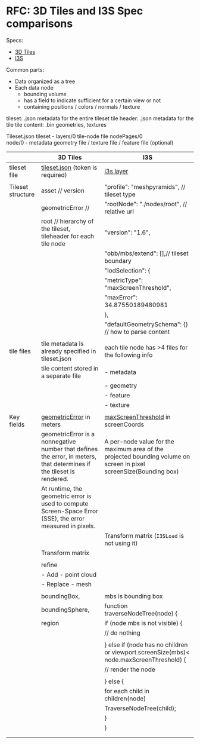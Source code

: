 # RFC: 3D Tiles and I3S Spec comparisons

Specs:

- [3D Tiles](https://github.com/CesiumGS/3d-tiles/tree/master/specification)
- [I3S](https://github.com/Esri/i3s-spec)

Common parts:

- Data organized as a tree
- Each data node
  - bounding volume
  - has a field to indicate sufficient for a certain view or not
  - containing positions / colors / normals / texture

tileset: .json metadata for the entire tileset
tile header: .json metadata for the tile
tile content: .bin geometries, textures

Tileset.json tileset - layers/0
tile-node file nodePages/0  
 node/0 - metadata
geometry file / texture file / feature file (optional)

|                   | 3D Tiles                                                                                                              | I3S                                                                                                                       |
| ----------------- | --------------------------------------------------------------------------------------------------------------------- | ------------------------------------------------------------------------------------------------------------------------- |
| tileset file      | [tileset.json](https://assets.ion.cesium.com/43978/tileset.json) (token is required)                                      | [i3s layer](https://tiles.arcgis.com/tiles/z2tnIkrLQ2BRzr6P/arcgis/rest/services/SanFrancisco_Bldgs/SceneServer/layers/0) |
|                   |                                                                                                                       |                                                                                                                           |
| Tileset structure | asset // version                                                                                                      | "profile": "meshpyramids", // tileset type                                                                                |
|                   | geometricError //                                                                                                     | "rootNode": "./nodes/root", // relative url                                                                               |
|                   | root // hierarchy of the tileset, tileheader for each tile node                                                       | "version": "1.6",                                                                                                         |
|                   |                                                                                                                       | "obb/mbs/extend": [],// tileset boundary                                                                                  |
|                   |                                                                                                                       | "lodSelection": {                                                                                                         |
|                   |                                                                                                                       | "metricType": "maxScreenThreshold",                                                                                       |
|                   |                                                                                                                       | "maxError": 34.87550189480981                                                                                             |
|                   |                                                                                                                       | },                                                                                                                        |
|                   |                                                                                                                       | "defaultGeometrySchema": {} // how to parse content                                                                       |
|                   |                                                                                                                       |                                                                                                                           |
| tile files        | tile metadata is already specified in tileset.json                                                                    | each tile node has >4 files for the following info                                                                        |
|                   | tile content stored in a separate file                                                                                | - metadata                                                                                                                |
|                   |                                                                                                                       | - geometry                                                                                                                |
|                   |                                                                                                                       | - feature                                                                                                                 |
|                   |                                                                                                                       | - texture                                                                                                                 |
|                   |
| Key fields        | [geometricError](https://github.com/CesiumGS/3d-tiles/tree/master/specification#geometric-error) in meters            | [maxScreenThreshold](https://github.com/Esri/i3s-spec/blob/master/docs/1.7/lodSelection.cmn.md) in screenCoords           |
|                   | geometricError is a nonnegative number that defines the error, in meters, that determines if the tileset is rendered. | A per-node value for the maximum area of the projected bounding volume on screen in pixel screenSize(Bounding box)        |
|                   | At runtime, the geometric error is used to compute Screen-Space Error (SSE), the error measured in pixels.            |                                                                                                                           |
|                   |                                                                                                                       | Transform matrix (`I3SLoad` is not using it)                                                                              |
|                   | Transform matrix                                                                                                      |
|                   |                                                                                                                       |
|                   | refine                                                                                                                |
|                   | - Add - point cloud                                                                                                   |
|                   | - Replace - mesh                                                                                                      |
|                   |                                                                                                                       |
|                   | boundingBox,                                                                                                          | mbs is bounding box                                                                                                       |
|                   | boundingSphere,                                                                                                       | function traverseNodeTree(node) {                                                                                         |
|                   | region                                                                                                                | if (node mbs is not visible) {                                                                                            |
|                   |                                                                                                                       | // do nothing                                                                                                             |
|                   |                                                                                                                       |
|                   |                                                                                                                       | } else if (node has no children or viewport.screenSize(mbs)< node.maxScreenThreshold) {                                   |
|                   |                                                                                                                       | // render the node                                                                                                        |
|                   |                                                                                                                       |
|                   |                                                                                                                       | } else {                                                                                                                  |
|                   |                                                                                                                       | for each child in children(node)                                                                                          |
|                   |                                                                                                                       | TraverseNodeTree(child);                                                                                                  |
|                   |                                                                                                                       | }                                                                                                                         |
|                   |                                                                                                                       | }                                                                                                                         |
|                   |                                                                                                                       |
|                   |                                                                                                                       |
